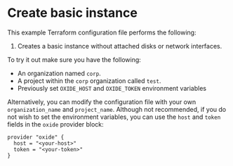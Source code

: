 # Create basic instance

This example Terraform configuration file performs the following:

1. Creates a basic instance without attached disks or network interfaces.

To try it out make sure you have the following:

- An organization named `corp`.
- A project within the `corp` organization called `test`.
- Previously set `OXIDE_HOST` and `OXIDE_TOKEN` environment variables

Alternatively, you can modify the configuration file with your own `organization_name` and `project_name`. Although not recommended, if you do not wish to set the environment variables, you can use the `host` and `token` fields in the `oxide` provider block:

```hcl
provider "oxide" {
  host = "<your-host>"
  token = "<your-token>"
}
```
